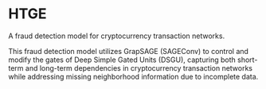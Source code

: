 # HTGE
A fraud detection model for cryptocurrency transaction networks.


This fraud detection model utilizes GrapSAGE (SAGEConv) to control and modify the gates of Deep Simple Gated Units (DSGU), capturing both short-term and long-term dependencies in cryptocurrency transaction networks while addressing missing neighborhood information due to incomplete data. 
